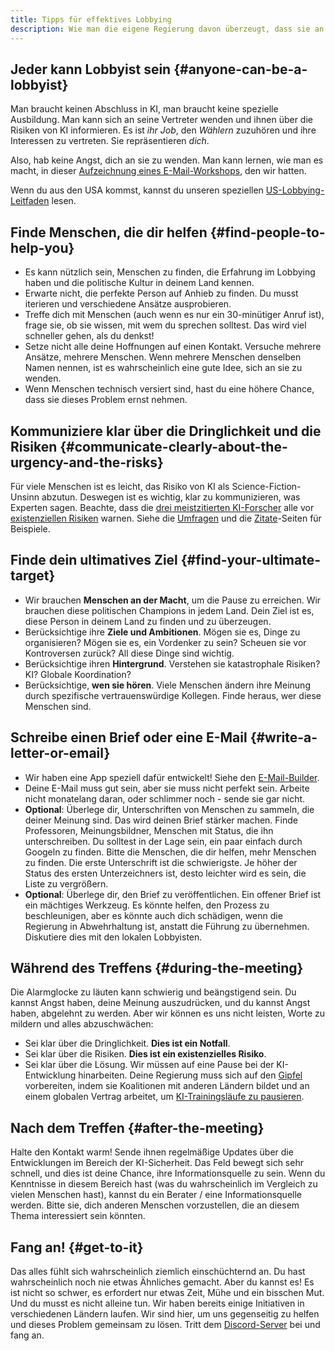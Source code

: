 ```yaml
---
title: Tipps für effektives Lobbying
description: Wie man die eigene Regierung davon überzeugt, dass sie an einer Pause bei der Entwicklung von KI-Systemen arbeiten muss
---
```

## Jeder kann Lobbyist sein {#anyone-can-be-a-lobbyist}

Man braucht keinen Abschluss in KI, man braucht keine spezielle Ausbildung.
Man kann sich an seine Vertreter wenden und ihnen über die Risiken von KI informieren.
Es ist _ihr Job_, den _Wählern_ zuzuhören und ihre Interessen zu vertreten.
Sie repräsentieren _dich_.

Also, hab keine Angst, dich an sie zu wenden.
Man kann lernen, wie man es macht, in dieser [Aufzeichnung eines E-Mail-Workshops](https://www.youtube.com/watch?v=Mjq4NFiKKd0), den wir hatten.

Wenn du aus den USA kommst, kannst du unseren speziellen [US-Lobbying-Leitfaden](/us-lobby-guide) lesen.

## Finde Menschen, die dir helfen {#find-people-to-help-you}

- Es kann nützlich sein, Menschen zu finden, die Erfahrung im Lobbying haben und die politische Kultur in deinem Land kennen.
- Erwarte nicht, die perfekte Person auf Anhieb zu finden. Du musst iterieren und verschiedene Ansätze ausprobieren.
- Treffe dich mit Menschen (auch wenn es nur ein 30-minütiger Anruf ist), frage sie, ob sie wissen, mit wem du sprechen solltest. Das wird viel schneller gehen, als du denkst!
- Setze nicht alle deine Hoffnungen auf einen Kontakt. Versuche mehrere Ansätze, mehrere Menschen. Wenn mehrere Menschen denselben Namen nennen, ist es wahrscheinlich eine gute Idee, sich an sie zu wenden.
- Wenn Menschen technisch versiert sind, hast du eine höhere Chance, dass sie dieses Problem ernst nehmen.

## Kommuniziere klar über die Dringlichkeit und die Risiken {#communicate-clearly-about-the-urgency-and-the-risks}

Für viele Menschen ist es leicht, das Risiko von KI als Science-Fiction-Unsinn abzutun.
Deswegen ist es wichtig, klar zu kommunizieren, was Experten sagen.
Beachte, dass die [drei meistzitierten KI-Forscher](https://twitter.com/PauseAI/status/1734641804245455017) alle vor [existenziellen Risiken](/xrisk) warnen.
Siehe die [Umfragen](/polls-and-surveys) und die [Zitate](/quotes)-Seiten für Beispiele.

## Finde dein ultimatives Ziel {#find-your-ultimate-target}

- Wir brauchen **Menschen an der Macht**, um die Pause zu erreichen. Wir brauchen diese politischen Champions in jedem Land. Dein Ziel ist es, diese Person in deinem Land zu finden und zu überzeugen.
- Berücksichtige ihre **Ziele und Ambitionen**. Mögen sie es, Dinge zu organisieren? Mögen sie es, ein Vordenker zu sein? Scheuen sie vor Kontroversen zurück? All diese Dinge sind wichtig.
- Berücksichtige ihren **Hintergrund**. Verstehen sie katastrophale Risiken? KI? Globale Koordination?
- Berücksichtige, **wen sie hören**. Viele Menschen ändern ihre Meinung durch spezifische vertrauenswürdige Kollegen. Finde heraus, wer diese Menschen sind.

## Schreibe einen Brief oder eine E-Mail {#write-a-letter-or-email}

- Wir haben eine App speziell dafür entwickelt! Siehe den [E-Mail-Builder](/email-builder).
- Deine E-Mail muss gut sein, aber sie muss nicht perfekt sein. Arbeite nicht monatelang daran, oder schlimmer noch - sende sie gar nicht.
- **Optional**: Überlege dir, Unterschriften von Menschen zu sammeln, die deiner Meinung sind. Das wird deinen Brief stärker machen. Finde Professoren, Meinungsbildner, Menschen mit Status, die ihn unterschreiben. Du solltest in der Lage sein, ein paar einfach durch Googeln zu finden. Bitte die Menschen, die dir helfen, mehr Menschen zu finden. Die erste Unterschrift ist die schwierigste. Je höher der Status des ersten Unterzeichners ist, desto leichter wird es sein, die Liste zu vergrößern.
- **Optional**: Überlege dir, den Brief zu veröffentlichen. Ein offener Brief ist ein mächtiges Werkzeug. Es könnte helfen, den Prozess zu beschleunigen, aber es könnte auch dich schädigen, wenn die Regierung in Abwehrhaltung ist, anstatt die Führung zu übernehmen. Diskutiere dies mit den lokalen Lobbyisten.

## Während des Treffens {#during-the-meeting}

Die Alarmglocke zu läuten kann schwierig und beängstigend sein.
Du kannst Angst haben, deine Meinung auszudrücken, und du kannst Angst haben, abgelehnt zu werden.
Aber wir können es uns nicht leisten, Worte zu mildern und alles abzuschwächen:

- Sei klar über die Dringlichkeit. **Dies ist ein Notfall**.
- Sei klar über die Risiken. **Dies ist ein existenzielles Risiko**.
- Sei klar über die Lösung. Wir müssen auf eine Pause bei der KI-Entwicklung hinarbeiten. Deine Regierung muss sich auf den [Gipfel](/summit) vorbereiten, indem sie Koalitionen mit anderen Ländern bildet und an einem globalen Vertrag arbeitet, um [KI-Trainingsläufe zu pausieren](/proposal).

## Nach dem Treffen {#after-the-meeting}

Halte den Kontakt warm!
Sende ihnen regelmäßige Updates über die Entwicklungen im Bereich der KI-Sicherheit.
Das Feld bewegt sich sehr schnell, und dies ist deine Chance, ihre Informationsquelle zu sein.
Wenn du Kenntnisse in diesem Bereich hast (was du wahrscheinlich im Vergleich zu vielen Menschen hast), kannst du ein Berater / eine Informationsquelle werden.
Bitte sie, dich anderen Menschen vorzustellen, die an diesem Thema interessiert sein könnten.

## Fang an! {#get-to-it}

Das alles fühlt sich wahrscheinlich ziemlich einschüchternd an.
Du hast wahrscheinlich noch nie etwas Ähnliches gemacht.
Aber du kannst es!
Es ist nicht so schwer, es erfordert nur etwas Zeit, Mühe und ein bisschen Mut.
Und du musst es nicht alleine tun.
Wir haben bereits einige Initiativen in verschiedenen Ländern laufen.
Wir sind hier, um uns gegenseitig zu helfen und dieses Problem gemeinsam zu lösen.
Tritt dem [Discord-Server](https://discord.gg/2XXWXvErfA) bei und fang an.